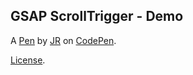GSAP ScrollTrigger - Demo
-------------------------


A [Pen](https://codepen.io/johnrosey/pen/OJZbXvr) by [JR](https://codepen.io/johnrosey) on [CodePen](https://codepen.io).

[License](https://codepen.io/license/pen/OJZbXvr).